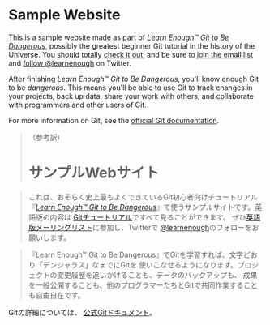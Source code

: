 # Sample Website

This is a sample website made as part of [*Learn Enough™ Git to Be
Dangerous*](https://www.learnenough.com/git-tutorial), possibly the greatest
beginner Git tutorial in the history of the Universe. You should totally [
check it out](https://www.learnenough.com/git-tutorial), and be sure to [join
the email list](https://www.learnenough.com/#email_list) and
[follow @learnenough](http://twitter.com/learnenough) on Twitter.

After finishing *Learn Enough™ Git to Be Dangerous*, you'll know enough Git
to be *dangerous*. This means you'll be able to use Git to track changes in
your projects, back up data, share your work with others, and collaborate
with programmers and other users of Git.

For more information on Git, see the
[official Git documentation](https://git-scm.com/).

> （参考訳）
> # サンプルWebサイト

> これは、おそらく史上最もよくできているGit初心者向けチュートリアル『[*Learn Enough™ Git to Be
Dangerous*](https://www.learnenough.com/git-tutorial)』で使うサンプルサイトです。英語版の内容は
[Gitチュートリアル](https://www.learnenough.com/git-tutorial)ですべて見ることができます。
ぜひ[英語版メーリングリスト](https://www.learnenough.com/#email_list)に参加し、Twitterで
[@learnenough](http://twitter.com/learnenough)のフォローをお願いします。

> 『Learn Enough™ Git to Be Dangerous』でGitを学習すれば、文字どおり「デンジャラス」なまでにGitを
使いこなせるようになります。プロジェクトの変更履歴を追いかけることも、データのバックアップも、
成果を一般公開することも、他のプログラマーたちとGitで共同作業することも自由自在です。

Gitの詳細については、
[公式Gitドキュメント](https://git-scm.com/)。
